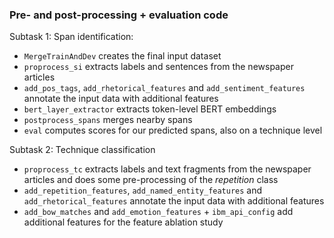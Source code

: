 ### Pre- and post-processing + evaluation code

Subtask 1: Span identification:
- `MergeTrainAndDev` creates the final input dataset
- `proprocess_si` extracts labels and sentences from the newspaper articles
- `add_pos_tags`, `add_rhetorical_features` and `add_sentiment_features` annotate the input data with additional features
- `bert_layer_extractor` extracts token-level BERT embeddings
- `postprocess_spans` merges nearby spans
- `eval` computes scores for our predicted spans, also on a technique level

Subtask 2: Technique classification
- `proprocess_tc` extracts labels and text fragments from the newspaper articles and does some pre-processing of the *repetition* class
- `add_repetition_features`, `add_named_entity_features` and `add_rhetorical_features` annotate the input data with additional features
- `add_bow_matches` and `add_emotion_features` + `ibm_api_config` add additional features for the feature ablation study